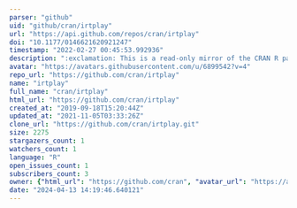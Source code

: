 ```yaml
---
parser: "github"
uid: "github/cran/irtplay"
url: "https://api.github.com/repos/cran/irtplay"
doi: "10.1177/0146621620921247"
timestamp: "2022-02-27 00:45:53.992936"
description: ":exclamation: This is a read-only mirror of the CRAN R package repository.  irtplay — Unidimensional Item Response Theory Modeling. Homepage: https://github.com/hwangQ/irtplay  Report bugs for this package: https://github.com/hwangQ/irtplay/issues"
avatar: "https://avatars.githubusercontent.com/u/6899542?v=4"
repo_url: "https://github.com/cran/irtplay"
name: "irtplay"
full_name: "cran/irtplay"
html_url: "https://github.com/cran/irtplay"
created_at: "2019-09-18T15:20:44Z"
updated_at: "2021-11-05T03:33:26Z"
clone_url: "https://github.com/cran/irtplay.git"
size: 2275
stargazers_count: 1
watchers_count: 1
language: "R"
open_issues_count: 1
subscribers_count: 3
owner: {"html_url": "https://github.com/cran", "avatar_url": "https://avatars.githubusercontent.com/u/6899542?v=4", "login": "cran", "type": "Organization"}
date: "2024-04-13 14:19:46.640121"
---
```


